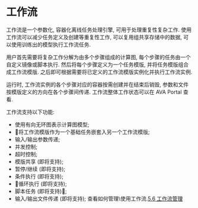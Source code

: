 # 工作流

工作流是一个参数化, 容器化离线任务处理引擎, 可用于处理重复性复杂工作. 使用工作流可以减少任务定义及创建等重复性工作, 可以复用组共享存储中的数据, 可以使用训练出的模型执行工作流任务.

用户首先需要将复杂工作分解为由多个步骤组成的计算图, 每个步骤的任务由一个自定义镜像或脚本执行. 然后将每个步骤定义为一个任务模版, 并将任务模版组合成工作流模版. 之后即可根据需要将已定义的工作流模版实例化并执行工作流实例.

运行时, 工作流实例的各个步骤对应的容器按需创建并在结束后销毁, 参数和文件按模版定义的方向在各个步骤间传递. 工作流整体工作状态可以在 AVA Portal 查看.

工作流支持以下功能:
- 使用有向无环图表示计算图模型;
- 将工作流模版作为一个基础任务嵌套入另一个工作流模版;
- 输入/输出参数传递;
- 并发控制;
- 超时控制;
- 模版共享 (即将支持);
- 暂停/继续 (即将支持);
- 条件执行 (即将支持);
- 循环执行 (即将支持);
- 脚本任务 (即将支持);
- 输入/输出文件传递 (即将支持);
查看如何管理\使用工作流.[5.6 工作流管理](/05-tasks/5.6-workflow.md)